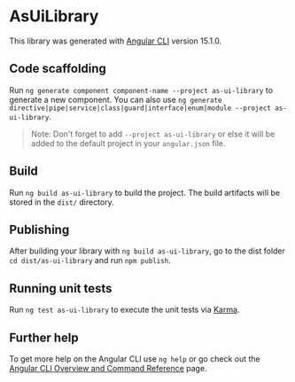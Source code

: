 # AsUiLibrary

This library was generated with [Angular CLI](https://github.com/angular/angular-cli) version 15.1.0.

## Code scaffolding

Run `ng generate component component-name --project as-ui-library` to generate a new component. You can also use `ng generate directive|pipe|service|class|guard|interface|enum|module --project as-ui-library`.
> Note: Don't forget to add `--project as-ui-library` or else it will be added to the default project in your `angular.json` file. 

## Build

Run `ng build as-ui-library` to build the project. The build artifacts will be stored in the `dist/` directory.

## Publishing

After building your library with `ng build as-ui-library`, go to the dist folder `cd dist/as-ui-library` and run `npm publish`.

## Running unit tests

Run `ng test as-ui-library` to execute the unit tests via [Karma](https://karma-runner.github.io).

## Further help

To get more help on the Angular CLI use `ng help` or go check out the [Angular CLI Overview and Command Reference](https://angular.io/cli) page.
